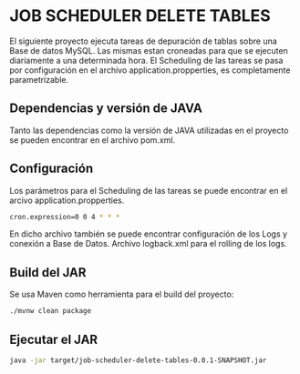 # JOB SCHEDULER DELETE TABLES 
El siguiente proyecto ejecuta tareas de depuración de tablas sobre una Base de datos MySQL. 
Las mismas estan croneadas para que se ejecuten diariamente a una determinada hora.
El Scheduling de las tareas se pasa por configuración en el archivo application.propperties, es completamente parametrizable.

## Dependencias y versión de JAVA
Tanto las dependencias como la versión de JAVA utilizadas en el proyecto se pueden encontrar en el archivo pom.xml.

## Configuración
Los parámetros para el Scheduling de las tareas se puede encontrar en el arcivo application.propperties.
```bash
cron.expression=0 0 4 * * *
```
En dicho archivo también se puede encontrar configuración de los Logs y conexión a Base de Datos.
Archivo logback.xml para el rolling de los logs.

## Build del JAR
Se usa Maven como herramienta para el build del proyecto:
```bash
./mvnw clean package
```

## Ejecutar el JAR
```bash
java -jar target/job-scheduler-delete-tables-0.0.1-SNAPSHOT.jar
```
